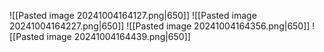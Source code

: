 ![[Pasted image 20241004164127.png|650]]
![[Pasted image 20241004164227.png|650]]
![[Pasted image 20241004164356.png|650]]
![[Pasted image 20241004164439.png|650]]
